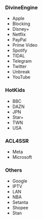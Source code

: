### DivineEngine
- Apple
- Blocking
- Disney+
- Netflix
- PayPal
- Prime Video
- Spotify
- TIDAL
- Telegram
- Twitter
- Unbreak
- YouTube
### HotKids
- BBC
- DAZN
- JPN
- Star+
- TWN
- USA
### ACL4SSR
- Meta
- Microsoft
### Others
- Google
- IPTV
- LAN
- NBA
- Setanta
- Shopee
- Stan

